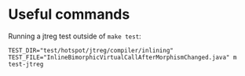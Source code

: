 # Useful commands

Running a jtreg test outside of `make test`:
```shell
TEST_DIR="test/hotspot/jtreg/compiler/inlining" TEST_FILE="InlineBimorphicVirtualCallAfterMorphismChanged.java" m test-jtreg
```
